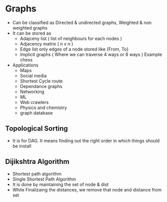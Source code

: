 # Graphs

* Can be classified as Directed & undirected graphs, Weighted & non weighted graphs
* It can be stored as
  * Adajceny list ( list of neighbours for each nodes )
  * Adjacency matrix ( n x n )
  * Edge list only edges of a node stored like {From, To}
  * Implicit graphs ( Where we can traverse 4 ways or 8 ways ) Example chess
* Applications
  * Maps
  * Social media
  * Shortest Cycle route
  * Dependance graphs
  * Networking
  * ML
  * Web crawlers
  * Physics and chemistry
  * graph database

## Topological Sorting

* It is for DAG. It means finding out the right order in which things should be install

## Dijikshtra Algorithm

* Shortest path algorithm
* Single Shortest Path Algorithm
* It is done by maintaining the set of node & dist
* While Finalizaing the distances, we remove that node and distance from set
